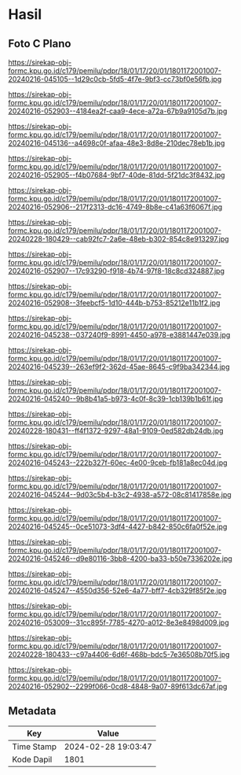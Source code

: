 # Hasil

## Foto C Plano

https://sirekap-obj-formc.kpu.go.id/c179/pemilu/pdpr/18/01/17/20/01/1801172001007-20240216-045105--1d29c0cb-5fd5-4f7e-9bf3-cc73bf0e56fb.jpg

https://sirekap-obj-formc.kpu.go.id/c179/pemilu/pdpr/18/01/17/20/01/1801172001007-20240216-052903--4184ea2f-caa9-4ece-a72a-67b9a9105d7b.jpg

https://sirekap-obj-formc.kpu.go.id/c179/pemilu/pdpr/18/01/17/20/01/1801172001007-20240216-045136--a4698c0f-afaa-48e3-8d8e-210dec78eb1b.jpg

https://sirekap-obj-formc.kpu.go.id/c179/pemilu/pdpr/18/01/17/20/01/1801172001007-20240216-052905--f4b07684-9bf7-40de-81dd-5f21dc3f8432.jpg

https://sirekap-obj-formc.kpu.go.id/c179/pemilu/pdpr/18/01/17/20/01/1801172001007-20240216-052906--217f2313-dc16-4749-8b8e-c41a63f6067f.jpg

https://sirekap-obj-formc.kpu.go.id/c179/pemilu/pdpr/18/01/17/20/01/1801172001007-20240228-180429--cab92fc7-2a6e-48eb-b302-854c8e913297.jpg

https://sirekap-obj-formc.kpu.go.id/c179/pemilu/pdpr/18/01/17/20/01/1801172001007-20240216-052907--17c93290-f918-4b74-97f8-18c8cd324887.jpg

https://sirekap-obj-formc.kpu.go.id/c179/pemilu/pdpr/18/01/17/20/01/1801172001007-20240216-052908--3feebcf5-1d10-444b-b753-85212e11b1f2.jpg

https://sirekap-obj-formc.kpu.go.id/c179/pemilu/pdpr/18/01/17/20/01/1801172001007-20240216-045238--037240f9-8991-4450-a978-e3881447e039.jpg

https://sirekap-obj-formc.kpu.go.id/c179/pemilu/pdpr/18/01/17/20/01/1801172001007-20240216-045239--263ef9f2-362d-45ae-8645-c9f9ba342344.jpg

https://sirekap-obj-formc.kpu.go.id/c179/pemilu/pdpr/18/01/17/20/01/1801172001007-20240216-045240--9b8b41a5-b973-4c0f-8c39-1cb139b1b61f.jpg

https://sirekap-obj-formc.kpu.go.id/c179/pemilu/pdpr/18/01/17/20/01/1801172001007-20240228-180431--ff4f1372-9297-48a1-9109-0ed582db24db.jpg

https://sirekap-obj-formc.kpu.go.id/c179/pemilu/pdpr/18/01/17/20/01/1801172001007-20240216-045243--222b327f-60ec-4e00-9ceb-fb181a8ec04d.jpg

https://sirekap-obj-formc.kpu.go.id/c179/pemilu/pdpr/18/01/17/20/01/1801172001007-20240216-045244--9d03c5b4-b3c2-4938-a572-08c81417858e.jpg

https://sirekap-obj-formc.kpu.go.id/c179/pemilu/pdpr/18/01/17/20/01/1801172001007-20240216-045245--0ce51073-3df4-4427-b842-850c6fa0f52e.jpg

https://sirekap-obj-formc.kpu.go.id/c179/pemilu/pdpr/18/01/17/20/01/1801172001007-20240216-045246--d9e80116-3bb8-4200-ba33-b50e7336202e.jpg

https://sirekap-obj-formc.kpu.go.id/c179/pemilu/pdpr/18/01/17/20/01/1801172001007-20240216-045247--4550d356-52e6-4a77-bff7-4cb329f85f2e.jpg

https://sirekap-obj-formc.kpu.go.id/c179/pemilu/pdpr/18/01/17/20/01/1801172001007-20240216-053009--31cc895f-7785-4270-a012-8e3e8498d009.jpg

https://sirekap-obj-formc.kpu.go.id/c179/pemilu/pdpr/18/01/17/20/01/1801172001007-20240228-180433--c97a4406-6d6f-468b-bdc5-7e36508b70f5.jpg

https://sirekap-obj-formc.kpu.go.id/c179/pemilu/pdpr/18/01/17/20/01/1801172001007-20240216-052902--2299f066-0cd8-4848-9a07-89f613dc67af.jpg


## Metadata

| Key        | Value               |
| ---------- | ------------------- |
| Time Stamp | 2024-02-28 19:03:47 |
| Kode Dapil | 1801                |



